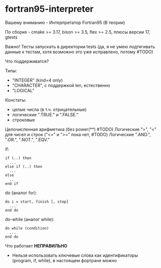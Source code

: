 # fortran95-interpreter
Вашему вниманию - Интерпретатор Fortran95 (В теории)

По сборке - cmake >= 3.17, bison >= 3.5, flex >= 2.5, плюсы версии 17, gtests

Важно! Тесты запускать в директории tests (да, я не умею подтягивать данные к тестам, хотя возможно это уже исправлено, потому #TODO)

Что поддерживатся?

Типы: 

+ "INTEGER" (kind=4 only)
+ "CHARACTER", c поддержкой len, естественно
+ "LOGICAL"


Констаты:

+ целые числа (в т.ч. отрицательные)
+ логические ".TRUE." и ".FALSE."
+ строковые


Целочисленная арифметика (без power(**) #TODO)
Логические ">", "<" для чисел и строк ("<=" и ">=" пока нет, #TODO)
Логические ".AND.", ".OR.", ".NOT.", ".EQV."


if:
```
if (..) then
  ...
else if (..) then
  ...
else 
  ..
end if
```

do (аналог for):
```
do i = start, finish [, step]
  ...
end do
```

do-while (аналог while):
```
do while (condition)
  ...
end do
```


Что работает **НЕПРАВИЛЬНО**
+ Нельзя использовать ключевые слова как идентификаторы (program, if, while), в настоящем фортране можно
